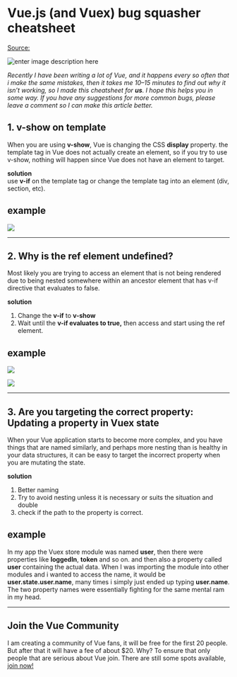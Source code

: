 Vue.js (and Vuex) bug squasher cheatsheet
===
[Source:](https://blog.usejournal.com/vue-js-and-vuex-bug-squasher-cheatsheet-50d4cccd8f79)

![enter image description here](https://miro.medium.com/max/1920/1*QzA0HAalTxc7SFbVRiHAyQ.png)

_Recently I have been writing a lot of Vue, and it happens every so often that i make the same mistakes, then it takes me 10–15 minutes to find out why it isn’t working, so I made this cheatsheet for_ **_us_**_. I hope this helps you in some way. If you have any suggestions for more common bugs, please leave a comment so I can make this article better._

## 1. v-show on template

When you are using  **v-show**, Vue is changing the CSS  **display**  property. the template tag in Vue does not actually create an element, so if you try to use v-show, nothing will happen since Vue does not have an element to target.

**solution**  
use  **v-if** on the template tag or change the template tag into an element (div, section, etc).

## example


![](https://miro.medium.com/max/1620/1*j_WSnO7Bx0fWfX83JPphSg.png)

----------

## 2. Why is the ref element undefined?

Most likely you are trying to access an element that is not being rendered due to being nested somewhere within an ancestor element that has v-if directive that evaluates to false.

**solution**

1.  Change the  **v-if**  to  **v-show**
2.  Wait until the  **v-if evaluates to true,** then access and start using the ref element.

## example

![](https://miro.medium.com/max/30/1*9-_-bxs10ekd1cncP5fT7g.png?q=20)

![](https://miro.medium.com/max/1620/1*9-_-bxs10ekd1cncP5fT7g.png)

----------

## 3. Are you targeting the correct property: Updating a property in Vuex state

When your Vue application starts to become more complex, and you have things that are named similarly, and perhaps more nesting than is healthy in your data structures, it can be easy to target the incorrect property when you are mutating the state.

**solution**

1.  Better naming
2.  Try to avoid nesting unless it is necessary or suits the situation and double
3.  check if the path to the property is correct.

## example

In my app the Vuex store module was named  **user**, then there were properties like  **loggedIn**,  **token**  and so on. and then also a property called  **user**  containing the actual data. When I was importing the module into other modules and i wanted to access the name, it would be  **user.state.user.name**, many times i simply just ended up typing  **user.name**. The two property names were essentially fighting for the same mental ram in my head.

----------

## Join the Vue Community

I am creating a community of Vue fans, it will be free for the first 20 people. But after that it will have a fee of about $20. Why? To ensure that only people that are serious about Vue join. There are still some spots available,  [join now!](https://vue-community.com/)
<!--stackedit_data:
eyJoaXN0b3J5IjpbMjAwMDQzMzYxLDI1Nzc0MzcwMF19
-->